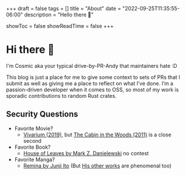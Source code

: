 +++
draft = false
tags = []
title = "About"
date = "2022-09-25T11:35:55-06:00"
description = "Hello there 👀"

showToc = false
showReadTime = false
+++

# Hi there :wave:

I'm Cosmic aka your typical drive-by-PR-Andy that maintainers hate :D

This blog is just a place for me to give some context to sets of PRs that I
submit as well as giving me a place to reflect on what I’ve done. I’m a
passion-driven developer when it comes to OSS, so most of my work is sporadic
contributions to random Rust crates.

## Security Questions

- Favorite Movie?
  - [Vivarium (2019)](https://en.wikipedia.org/wiki/Vivarium_(film)), but [The Cabin in the Woods (2011)](https://en.wikipedia.org/wiki/The_Cabin_in_the_Woods) is a close second
- Favorite Book?
  - [House of Leaves by Mark Z. Danielewski](https://en.wikipedia.org/wiki/House_of_Leaves) no contest
- Favorite Manga?
  - [Remina by Junji Ito](https://en.wikipedia.org/wiki/Remina) (But [His other works](https://en.wikipedia.org/wiki/Junji_Ito#Works) are phenomenal too)
